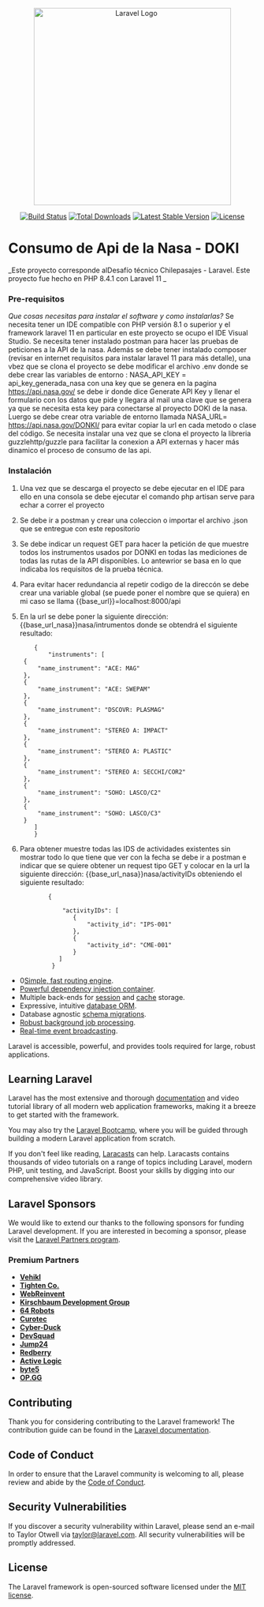 <p align="center"><a href="https://laravel.com" target="_blank"><img src="https://raw.githubusercontent.com/laravel/art/master/logo-lockup/5%20SVG/2%20CMYK/1%20Full%20Color/laravel-logolockup-cmyk-red.svg" width="400" alt="Laravel Logo"></a></p>

<p align="center">
<a href="https://github.com/laravel/framework/actions"><img src="https://github.com/laravel/framework/workflows/tests/badge.svg" alt="Build Status"></a>
<a href="https://packagist.org/packages/laravel/framework"><img src="https://img.shields.io/packagist/dt/laravel/framework" alt="Total Downloads"></a>
<a href="https://packagist.org/packages/laravel/framework"><img src="https://img.shields.io/packagist/v/laravel/framework" alt="Latest Stable Version"></a>
<a href="https://packagist.org/packages/laravel/framework"><img src="https://img.shields.io/packagist/l/laravel/framework" alt="License"></a>
</p> 

# Consumo de Api de la Nasa - DOKI

 _Este proyecto corresponde alDesafío técnico Chilepasajes - Laravel. Este proyecto fue hecho en PHP 8.4.1 con Laravel 11 _
 
### Pre-requisitos 
_Que cosas necesitas para instalar el software y como instalarlas?_
Se necesita tener un IDE compatible con PHP versión 8.1 o superior y el framework laravel 11 en particular en este proyecto se ocupo el IDE Visual Studio. Se necesita tener instalado postman para hacer las pruebas de peticiones a la  API de la nasa. Además se debe tener instalado composer (revisar en internet requisitos para instalar laravel 11 para más detalle), una vbez que se clona el proyecto se debe modificar el archivo .env  donde se debe crear las variables de entorno : NASA_API_KEY = api_key_generada_nasa  con una key que se genera en la pagina https://api.nasa.gov/  se debe ir donde dice Generate API Key y llenar el formulario con los datos que pide y llegara al mail una clave que se genera ya que se necesita esta key para conectarse al proyecto DOKI de la nasa. Luergo se debe crear otra variable  de entorno llamada NASA_URL= https://api.nasa.gov/DONKI/ para evitar copiar la url en cada metodo o clase del código. Se necesita instalar una vez que se clona el proyecto la libreria guzzlehttp/guzzle para facilitar la conexion a API externas y hacer más dinamico el proceso de consumo de las api. 

### Instalación 
1. Una vez que se descarga el proyecto se debe ejecutar en el IDE  para ello en una consola  se debe ejecutar el comando php artisan serve para echar a correr el proyecto
2. Se debe ir a postman  y crear una coleccion o importar el archivo .json que se entregue con este repositorio
3. Se debe indicar un request GET para hacer la petición de que muestre todos los instrumentos usados por DONKI en todas las mediciones de todas las rutas de la API disponibles. Lo antewrior se basa en lo que indicaba los requisitos de la prueba técnica.
4. Para evitar hacer redundancia al repetir codigo de la direccón se debe crear una variable global (se puede poner el nombre que se quiera) en mi caso se llama {{base_url}}=localhost:8000/api
5. En la url se debe poner la siguiente dirección: {{base_url_nasa}}nasa/intrumentos donde se obtendrá el siguiente resultado:

           {
               "instruments": [
        {
            "name_instrument": "ACE: MAG"
        },
        {
            "name_instrument": "ACE: SWEPAM"
        },
        {
            "name_instrument": "DSCOVR: PLASMAG"
        },
        {
            "name_instrument": "STEREO A: IMPACT"
        },
        {
            "name_instrument": "STEREO A: PLASTIC"
        },
        {
            "name_instrument": "STEREO A: SECCHI/COR2"
        },
        {
            "name_instrument": "SOHO: LASCO/C2"
        },
        {
            "name_instrument": "SOHO: LASCO/C3"
        }
           ]
           }
  6. Para obtener muestre todas las IDS de actividades existentes sin mostrar todo lo que tiene que ver con la fecha se debe ir a postman e indicar que se quiere obtener un request tipo GET  y colocar en la url la siguiente dirección: {{base_url_nasa}}nasa/activityIDs obteniendo el siguiente resultado:

                 {
               
                     "activityIDs": [
                        {
                            "activity_id": "IPS-001"
                        },
                        {
                            "activity_id": "CME-001"
                        }
                    ]
                  }
       
    
- 0[Simple, fast routing engine](https://laravel.com/docs/routing).
- [Powerful dependency injection container](https://laravel.com/docs/container).
- Multiple back-ends for [session](https://laravel.com/docs/session) and [cache](https://laravel.com/docs/cache) storage.
- Expressive, intuitive [database ORM](https://laravel.com/docs/eloquent).
- Database agnostic [schema migrations](https://laravel.com/docs/migrations).
- [Robust background job processing](https://laravel.com/docs/queues).
- [Real-time event broadcasting](https://laravel.com/docs/broadcasting).

Laravel is accessible, powerful, and provides tools required for large, robust applications.

## Learning Laravel

Laravel has the most extensive and thorough [documentation](https://laravel.com/docs) and video tutorial library of all modern web application frameworks, making it a breeze to get started with the framework.

You may also try the [Laravel Bootcamp](https://bootcamp.laravel.com), where you will be guided through building a modern Laravel application from scratch.

If you don't feel like reading, [Laracasts](https://laracasts.com) can help. Laracasts contains thousands of video tutorials on a range of topics including Laravel, modern PHP, unit testing, and JavaScript. Boost your skills by digging into our comprehensive video library.

## Laravel Sponsors

We would like to extend our thanks to the following sponsors for funding Laravel development. If you are interested in becoming a sponsor, please visit the [Laravel Partners program](https://partners.laravel.com).

### Premium Partners

- **[Vehikl](https://vehikl.com/)**
- **[Tighten Co.](https://tighten.co)**
- **[WebReinvent](https://webreinvent.com/)**
- **[Kirschbaum Development Group](https://kirschbaumdevelopment.com)**
- **[64 Robots](https://64robots.com)**
- **[Curotec](https://www.curotec.com/services/technologies/laravel/)**
- **[Cyber-Duck](https://cyber-duck.co.uk)**
- **[DevSquad](https://devsquad.com/hire-laravel-developers)**
- **[Jump24](https://jump24.co.uk)**
- **[Redberry](https://redberry.international/laravel/)**
- **[Active Logic](https://activelogic.com)**
- **[byte5](https://byte5.de)**
- **[OP.GG](https://op.gg)**

## Contributing

Thank you for considering contributing to the Laravel framework! The contribution guide can be found in the [Laravel documentation](https://laravel.com/docs/contributions).

## Code of Conduct

In order to ensure that the Laravel community is welcoming to all, please review and abide by the [Code of Conduct](https://laravel.com/docs/contributions#code-of-conduct).

## Security Vulnerabilities

If you discover a security vulnerability within Laravel, please send an e-mail to Taylor Otwell via [taylor@laravel.com](mailto:taylor@laravel.com). All security vulnerabilities will be promptly addressed.

## License

The Laravel framework is open-sourced software licensed under the [MIT license](https://opensource.org/licenses/MIT).
